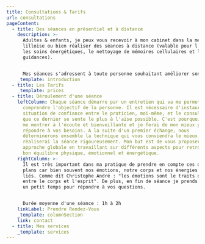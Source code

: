 ```yaml
---
title: Consultations & Tarifs
url: consultations
pageContent:
  - title: Des séances en présentiel et à distance
    description: >-
      Adultes & enfants, je peux vous recevoir à mon cabinet dans la métropole
      lilloise ou bien réaliser des séances à distance (valable pour l'hypnose,
      les soins énergétiques, le nettoyage de mémoires cellulaires et les
      guidances). 


      Mes séances s'adressent à toute personne souhaitant améliorer son bien-être physique, émotionnel ou énergétique. Une réponse adaptée vous sera proposée pour vous accompagner dans votre mieux-être.
    _template: introduction
  - title: Les Tarifs
    _template: prices
  - title: Déroulement d'une séance
    leftColumn: Chaque séance démarre par un entretien qui va me permettre de
      comprendre l'objectif de la personne. Il est nécessaire d'instaurer une
      situation de confiance entre le praticien, moi-même, et le consultant pour
      que ce dernier se sente le plus à l'aise possible. C'est pourquoi je sais
      me montrer à l'écoute et bienveillante et je ferai de mon mieux pour
      répondre à vos besoins. A la suite d'un premier échange, nous
      déterminerons ensemble la technique qui vous conviendra le mieux et je
      réaliserai la séance rigoureusement. Mon but est de vous proposer une
      approche globale en travaillant sur différents aspects pour retrouver un
      bon équilibre physique, émotionnel et énergétique.
    rightColumn: >-
      Il est très important dans ma pratique de prendre en compte ces différents
      plans car bien souvent nos émotions, notre corps et nos énergies sont
      liés. Comme dit Christophe André : "les émotions sont le traits d'union
      entre le corps et l'esprit". De plus, en fin de séance je prends toujours
      un petit temps pour répondre à vos questions.


      Durée moyenne d'une séance : 1h à 2h
    linkLabel: Prendre Rendez-Vous
    _template: columnSection
    link: contact
  - title: Mes services
    _template: services
---
```

